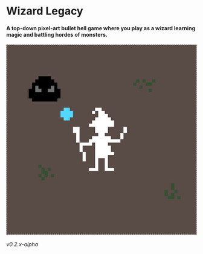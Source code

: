 # Wizard Legacy

#### A top-down pixel-art bullet hell game where you play as a wizard learning magic and battling hordes of monsters.

![Game Demo](common/sprites/demo.jpg)

_v0.2.x-alpha_
